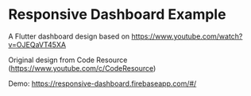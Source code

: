 # Responsive Dashboard Example

A Flutter dashboard design based on https://www.youtube.com/watch?v=OJEQaVT45XA

Original design from Code Resource (https://www.youtube.com/c/CodeResource)

Demo: https://responsive-dashboard.firebaseapp.com/#/
